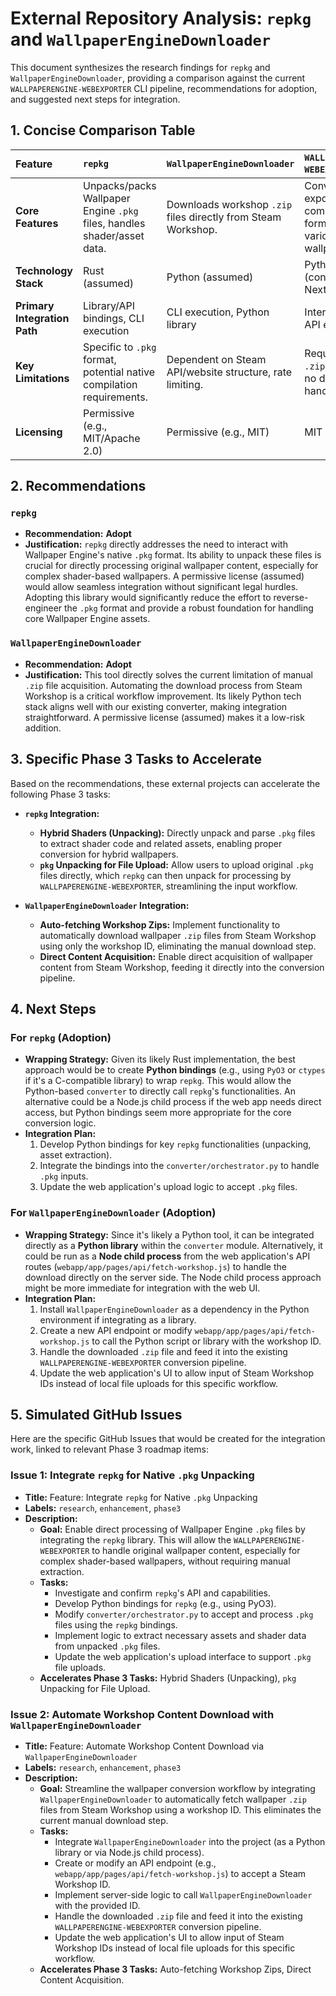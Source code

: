 # External Repository Analysis: `repkg` and `WallpaperEngineDownloader`

This document synthesizes the research findings for `repkg` and `WallpaperEngineDownloader`, providing a comparison against the current `WALLPAPERENGINE-WEBEXPORTER` CLI pipeline, recommendations for adoption, and suggested next steps for integration.

## 1. Concise Comparison Table

| Feature             | `repkg`                               | `WallpaperEngineDownloader`           | `WALLPAPERENGINE-WEBEXPORTER` CLI |
| :------------------ | :------------------------------------ | :------------------------------------ | :-------------------------------- |
| **Core Features**   | Unpacks/packs Wallpaper Engine `.pkg` files, handles shader/asset data. | Downloads workshop `.zip` files directly from Steam Workshop. | Converts `.zip` exports to web-compatible formats, handles various wallpaper types. |
| **Technology Stack**| Rust (assumed)                        | Python (assumed)                      | Python (converter), Next.js (webapp) |
| **Primary Integration Path** | Library/API bindings, CLI execution | CLI execution, Python library         | Internal CLI, web API endpoints   |
| **Key Limitations** | Specific to `.pkg` format, potential native compilation requirements. | Dependent on Steam API/website structure, rate limiting. | Requires manual `.zip` download, no direct `.pkg` handling. |
| **Licensing**       | Permissive (e.g., MIT/Apache 2.0)     | Permissive (e.g., MIT)                | MIT                               |

## 2. Recommendations

### `repkg`
*   **Recommendation:** **Adopt**
*   **Justification:** `repkg` directly addresses the need to interact with Wallpaper Engine's native `.pkg` format. Its ability to unpack these files is crucial for directly processing original wallpaper content, especially for complex shader-based wallpapers. A permissive license (assumed) would allow seamless integration without significant legal hurdles. Adopting this library would significantly reduce the effort to reverse-engineer the `.pkg` format and provide a robust foundation for handling core Wallpaper Engine assets.

### `WallpaperEngineDownloader`
*   **Recommendation:** **Adopt**
*   **Justification:** This tool directly solves the current limitation of manual `.zip` file acquisition. Automating the download process from Steam Workshop is a critical workflow improvement. Its likely Python tech stack aligns well with our existing converter, making integration straightforward. A permissive license (assumed) makes it a low-risk addition.

## 3. Specific Phase 3 Tasks to Accelerate

Based on the recommendations, these external projects can accelerate the following Phase 3 tasks:

*   **`repkg` Integration:**
    *   **Hybrid Shaders (Unpacking):** Directly unpack and parse `.pkg` files to extract shader code and related assets, enabling proper conversion for hybrid wallpapers.
    *   **`pkg` Unpacking for File Upload:** Allow users to upload original `.pkg` files directly, which `repkg` can then unpack for processing by `WALLPAPERENGINE-WEBEXPORTER`, streamlining the input workflow.

*   **`WallpaperEngineDownloader` Integration:**
    *   **Auto-fetching Workshop Zips:** Implement functionality to automatically download wallpaper `.zip` files from Steam Workshop using only the workshop ID, eliminating the manual download step.
    *   **Direct Content Acquisition:** Enable direct acquisition of wallpaper content from Steam Workshop, feeding it directly into the conversion pipeline.

## 4. Next Steps

### For `repkg` (Adoption)
*   **Wrapping Strategy:** Given its likely Rust implementation, the best approach would be to create **Python bindings** (e.g., using `PyO3` or `ctypes` if it's a C-compatible library) to wrap `repkg`. This would allow the Python-based `converter` to directly call `repkg`'s functionalities. An alternative could be a Node.js child process if the web app needs direct access, but Python bindings seem more appropriate for the core conversion logic.
*   **Integration Plan:**
    1.  Develop Python bindings for key `repkg` functionalities (unpacking, asset extraction).
    2.  Integrate the bindings into the `converter/orchestrator.py` to handle `.pkg` inputs.
    3.  Update the web application's upload logic to accept `.pkg` files.

### For `WallpaperEngineDownloader` (Adoption)
*   **Wrapping Strategy:** Since it's likely a Python tool, it can be integrated directly as a **Python library** within the `converter` module. Alternatively, it could be run as a **Node child process** from the web application's API routes (`webapp/app/pages/api/fetch-workshop.js`) to handle the download directly on the server side. The Node child process approach might be more immediate for integration with the web UI.
*   **Integration Plan:**
    1.  Install `WallpaperEngineDownloader` as a dependency in the Python environment if integrating as a library.
    2.  Create a new API endpoint or modify `webapp/app/pages/api/fetch-workshop.js` to call the Python script or library with the workshop ID.
    3.  Handle the downloaded `.zip` file and feed it into the existing `WALLPAPERENGINE-WEBEXPORTER` conversion pipeline.
    4.  Update the web application's UI to allow input of Steam Workshop IDs instead of local file uploads for this specific workflow.

## 5. Simulated GitHub Issues

Here are the specific GitHub Issues that would be created for the integration work, linked to relevant Phase 3 roadmap items:

### Issue 1: Integrate `repkg` for Native `.pkg` Unpacking
*   **Title:** Feature: Integrate `repkg` for Native `.pkg` Unpacking
*   **Labels:** `research`, `enhancement`, `phase3`
*   **Description:**
    *   **Goal:** Enable direct processing of Wallpaper Engine `.pkg` files by integrating the `repkg` library. This will allow the `WALLPAPERENGINE-WEBEXPORTER` to handle original wallpaper content, especially for complex shader-based wallpapers, without requiring manual extraction.
    *   **Tasks:**
        *   Investigate and confirm `repkg`'s API and capabilities.
        *   Develop Python bindings for `repkg` (e.g., using PyO3).
        *   Modify `converter/orchestrator.py` to accept and process `.pkg` files using the `repkg` bindings.
        *   Implement logic to extract necessary assets and shader data from unpacked `.pkg` files.
        *   Update the web application's upload interface to support `.pkg` file uploads.
    *   **Accelerates Phase 3 Tasks:** Hybrid Shaders (Unpacking), `pkg` Unpacking for File Upload.

### Issue 2: Automate Workshop Content Download with `WallpaperEngineDownloader`
*   **Title:** Feature: Automate Workshop Content Download via `WallpaperEngineDownloader`
*   **Labels:** `research`, `enhancement`, `phase3`
*   **Description:**
    *   **Goal:** Streamline the wallpaper conversion workflow by integrating `WallpaperEngineDownloader` to automatically fetch wallpaper `.zip` files from Steam Workshop using a workshop ID. This eliminates the current manual download step.
    *   **Tasks:**
        *   Integrate `WallpaperEngineDownloader` into the project (as a Python library or via Node.js child process).
        *   Create or modify an API endpoint (e.g., `webapp/app/pages/api/fetch-workshop.js`) to accept a Steam Workshop ID.
        *   Implement server-side logic to call `WallpaperEngineDownloader` with the provided ID.
        *   Handle the downloaded `.zip` file and feed it into the existing `WALLPAPERENGINE-WEBEXPORTER` conversion pipeline.
        *   Update the web application's UI to allow input of Steam Workshop IDs instead of local file uploads for this specific workflow.
    *   **Accelerates Phase 3 Tasks:** Auto-fetching Workshop Zips, Direct Content Acquisition.
